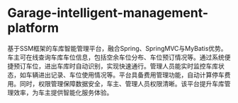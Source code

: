 # Garage-intelligent-management-platform
基于SSM框架的车库智能管理平台，融合Spring、SpringMVC与MyBatis优势。车主可在线查询车库车位信息，包括空余车位分布、车位预订情况等。通过系统便捷预订车位，进出车库时自动识别，实现快速通行。管理人员能实时监控车库状态，如车辆进出记录、车位使用情况等。平台具备费用管理功能，自动计算停车费用。同时，权限管理保障数据安全，车主、管理人员权限清晰。该平台提升车库管理效率，为车主提供智能化服务体验。
